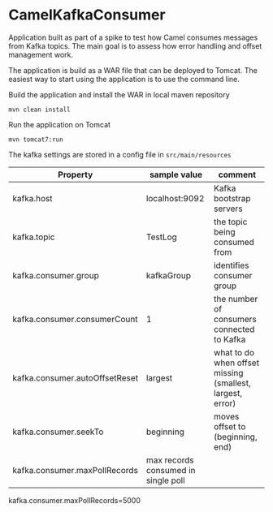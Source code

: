 # CamelKafkaConsumer
Application built as part of a spike to test how Camel consumes messages from Kafka topics.
The main goal is to assess how error handling and offset management work. 

The application is build as a WAR file that can be deployed to Tomcat. 
The easiest way to start using the application is to use the command line.

Build the application and install the WAR in local maven repository 

	mvn clean install
	
Run the application on Tomcat

	mvn tomcat7:run
  
The kafka settings are stored in a config file in `src/main/resources`

| Property  | sample value | comment |
| ------------- | ------------- | ------------- |
| kafka.host  | localhost:9092  | Kafka bootstrap servers
| kafka.topic  | TestLog  | the topic being consumed from
| kafka.consumer.group  | kafkaGroup  | identifies consumer group
| kafka.consumer.consumerCount  | 1  | the number of consumers connected to Kafka
| kafka.consumer.autoOffsetReset | largest | what to do when offset missing (smallest, largest, error)
| kafka.consumer.seekTo | beginning | moves offset to (beginning, end)
| kafka.consumer.maxPollRecords | max records consumed in single poll 


kafka.consumer.maxPollRecords=5000